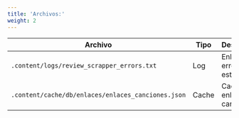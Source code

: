 ```yaml
---
title: 'Archivos:'
weight: 2
---
```


|Archivo|Tipo|Descripción|
|---|---|---|
|`.content/logs/review_scrapper_errors.txt`|Log|Enlaces con errores no estándar|
|`.content/cache/db/enlaces/enlaces_canciones.json`|Cache|Cache para enlaces de canciones|